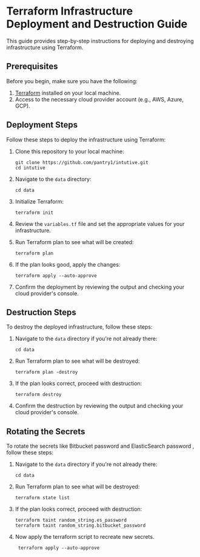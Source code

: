 # Terraform Infrastructure Deployment and Destruction Guide

This guide provides step-by-step instructions for deploying and destroying infrastructure using Terraform.

## Prerequisites

Before you begin, make sure you have the following:

1. [Terraform](https://www.terraform.io/downloads.html) installed on your local machine.
2. Access to the necessary cloud provider account (e.g., AWS, Azure, GCP).

## Deployment Steps

Follow these steps to deploy the infrastructure using Terraform:

1. Clone this repository to your local machine:
   ```
   git clone https://github.com/pantry1/intutive.git
   cd intutive
   ```

2. Navigate to the `data` directory:
   ```
   cd data
   ```

3. Initialize Terraform:
   ```
   terraform init
   ```

4. Review the `variables.tf` file and set the appropriate values for your infrastructure.

5. Run Terraform plan to see what will be created:
   ```
   terraform plan
   ```

6. If the plan looks good, apply the changes:
   ```
   terraform apply --auto-approve
   ```

7. Confirm the deployment by reviewing the output and checking your cloud provider's console.

## Destruction Steps

To destroy the deployed infrastructure, follow these steps:

1. Navigate to the `data` directory if you're not already there:
   ```
   cd data
   ```

2. Run Terraform plan to see what will be destroyed:
   ```
   terraform plan -destroy
   ```

3. If the plan looks correct, proceed with destruction:
   ```
   terraform destroy
   ```

4. Confirm the destruction by reviewing the output and checking your cloud provider's console.

## Rotating the Secrets

To rotate the secrets like Bitbucket password and ElasticSearch password , follow these steps:

1. Navigate to the `data` directory if you're not already there:
   ```
   cd data
   ```

2. Run Terraform plan to see what will be destroyed:
   ```
   terraform state list
   ```

3. If the plan looks correct, proceed with destruction:
   ```
   terraform taint random_string.es_password 
   terraform taint random_string.bitbucket_password
   ```

4. Now apply the terraform script to recreate new secrets.
   ```
    terraform apply --auto-approve
   ```